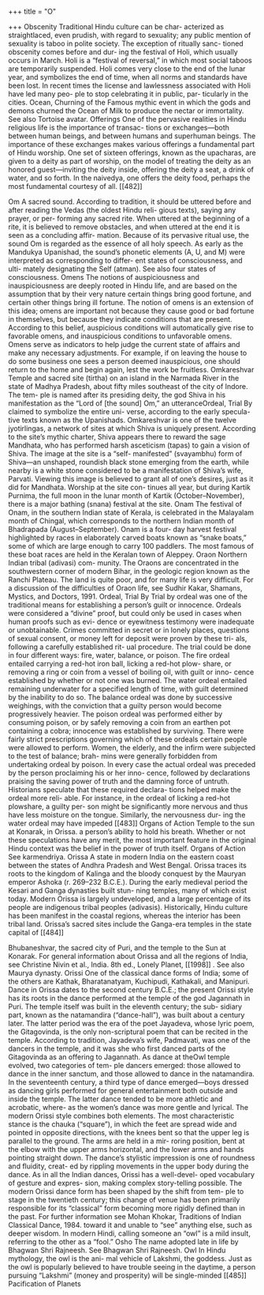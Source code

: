 +++
title = "O"

+++
Obscenity
Traditional Hindu culture can be char-
acterized as straightlaced, even prudish,
with regard to sexuality; any public
mention of sexuality is taboo in polite
society. The exception of ritually sanc-
tioned obscenity comes before and dur-
ing the festival of Holi, which usually
occurs in March. Holi is a “festival of
reversal,” in which most social taboos
are temporarily suspended. Holi comes
very close to the end of the lunar year,
and symbolizes the end of time, when all
norms and standards have been lost. In
recent times the license and lawlessness
associated with Holi have led many peo-
ple to stop celebrating it in public, par-
ticularly in the cities.
Ocean, Churning of the
Famous mythic event in which the gods
and demons churned the Ocean of Milk
to produce the nectar or immortality.
See also Tortoise avatar.
Offerings
One of the pervasive realities in Hindu
religious life is the importance of transac-
tions or exchanges—both between
human beings, and between humans and
superhuman beings. The importance of
these exchanges makes various offerings a
fundamental part of Hindu worship. One
set of sixteen offerings, known as the
upacharas, are given to a deity as part of
worship, on the model of treating the deity
as an honored guest—inviting the deity
inside, offering the deity a seat, a drink of
water, and so forth. In the naivedya, one
offers the deity food, perhaps the most
fundamental courtesy of all.
[[482]]

Om
A sacred sound. According to tradition,
it should be uttered before and after
reading the Vedas (the oldest Hindu reli-
gious texts), saying any prayer, or per-
forming any sacred rite. When uttered at
the beginning of a rite, it is believed to
remove obstacles, and when uttered at
the end it is seen as a concluding affir-
mation. Because of its pervasive ritual
use, the sound Om is regarded as the
essence of all holy speech. As early as
the Mandukya Upanishad, the sound’s
phonetic elements (A, U, and M) were
interpreted as corresponding to differ-
ent states of consciousness, and ulti-
mately designating the Self (atman). See
also four states of consciousness.
Omens
The notions of auspiciousness and
inauspiciousness are deeply rooted in
Hindu life, and are based on the
assumption that by their very nature
certain things bring good fortune, and
certain other things bring ill fortune.
The notion of omens is an extension of
this idea; omens are important not
because they cause good or bad fortune
in themselves, but because they indicate
conditions that are present. According
to this belief, auspicious conditions will
automatically give rise to favorable
omens, and inauspicious conditions to
unfavorable omens. Omens serve as
indicators to help judge the current state
of affairs and make any necessary
adjustments. For example, if on leaving
the house to do some business one sees
a person deemed inauspicious, one
should return to the home and begin
again, lest the work be fruitless.
Omkareshvar
Temple and sacred site (tirtha) on an
island in the Narmada River in the state
of Madhya Pradesh, about fifty miles
southeast of the city of Indore. The tem-
ple is named after its presiding deity, the
god Shiva in his manifestation as the
“Lord of [the sound] Om,” an utteranceOrdeal, Trial By
claimed to symbolize the entire uni-
verse, according to the early specula-
tive texts known as the Upanishads.
Omkareshvar is one of the twelve
jyotirlingas, a network of sites at
which Shiva is uniquely present.
According to the site’s mythic charter,
Shiva appears there to reward the sage
Mandhata, who has performed harsh
asceticism (tapas) to gain a vision of
Shiva. The image at the site is a “self-
manifested” (svayambhu) form of
Shiva—an unshaped, roundish black
stone emerging from the earth, while
nearby is a white stone considered to
be a manifestation of Shiva’s wife,
Parvati. Viewing this image is believed
to grant all of one’s desires, just as it did
for Mandhata. Worship at the site con-
tinues all year, but during Kartik
Purnima, the full moon in the lunar
month of Kartik (October–November),
there is a major bathing (snana) festival
at the site.
Onam
The festival of Onam, in the southern
Indian state of Kerala, is celebrated
in the Malayalam month of Chingal,
which corresponds to the northern
Indian
month
of
Bhadrapada
(August–September). Onam is a four-
day harvest festival highlighted by races
in elaborately carved boats known as
“snake boats,” some of which are large
enough to carry 100 paddlers. The most
famous of these boat races are held in
the Keralan town of Aleppey.
Oraon
Northern Indian tribal (adivasi) com-
munity. The Oraons are concentrated
in the southwestern corner of modern
Bihar, in the geologic region known as
the Ranchi Plateau. The land is quite
poor, and for many life is very difficult.
For a discussion of the difficulties of
Oraon life, see Sudhir Kakar, Shamans,
Mystics, and Doctors, 1991.
Ordeal, Trial By
Trial by ordeal was one of the traditional
means for establishing a person’s guilt or
innocence. Ordeals were considered a
“divine” proof, but could only be used in
cases when human proofs such as evi-
dence or eyewitness testimony were
inadequate or unobtainable. Crimes
committed in secret or in lonely places,
questions of sexual consent, or money
left for deposit were proven by these tri-
als, following a carefully established rit-
ual procedure. The trial could be done in
four different ways: fire, water, balance,
or poison.
The fire ordeal entailed carrying a
red-hot iron ball, licking a red-hot plow-
share, or removing a ring or coin from a
vessel of boiling oil, with guilt or inno-
cence established by whether or not one
was burned. The water ordeal entailed
remaining underwater for a specified
length of time, with guilt determined by
the inability to do so. The balance ordeal
was done by successive weighings, with
the conviction that a guilty person
would become progressively heavier.
The poison ordeal was performed either
by consuming poison, or by safely
removing a coin from an earthen pot
containing a cobra; innocence was
established by surviving.
There were fairly strict prescriptions
governing which of these ordeals certain
people were allowed to perform.
Women, the elderly, and the infirm were
subjected to the test of balance; brah-
mins were generally forbidden from
undertaking ordeal by poison. In every
case the actual ordeal was preceded by
the person proclaiming his or her inno-
cence, followed by declarations praising
the saving power of truth and the
damning force of untruth. Historians
speculate that these required declara-
tions helped make the ordeal more reli-
able. For instance, in the ordeal of
licking a red-hot plowshare, a guilty per-
son might be significantly more nervous
and thus have less moisture on the
tongue. Similarly, the nervousness dur-
ing the water ordeal may have impeded
[[483]]
Organs of Action
Temple to the sun at Konarak, in Orissa.
a person’s ability to hold his breath.
Whether or not these speculations have
any merit, the most important feature in
the original Hindu context was the belief
in the power of truth itself.
Organs of Action
See karmendriya.
Orissa
A state in modern India on the eastern
coast between the states of Andhra
Pradesh and West Bengal. Orissa traces
its roots to the kingdom of Kalinga and
the bloody conquest by the Mauryan
emperor Ashoka (r. 269–232 B.C.E.).
During the early medieval period the
Kesari and Ganga dynasties built stun-
ning temples, many of which exist today.
Modern Orissa is largely undeveloped,
and a large percentage of its people are
indigenous tribal peoples (adivasis).
Historically, Hindu culture has been
manifest in the coastal regions, whereas
the interior has been tribal land. Orissa’s
sacred sites include the Ganga-era
temples in the state capital of
[[484]]

Bhubaneshvar, the sacred city of Puri,
and the temple to the Sun at Konarak.
For general information about Orissa
and all the regions of India, see Christine
Nivin et al., India. 8th ed., Lonely Planet,
[[1998]]
. See also Maurya dynasty.
Orissi
One of the classical dance forms of
India; some of the others are Kathak,
Bharatanatyam, Kuchipudi, Kathakali,
and Manipuri. Dance in Orissa dates to
the second century B.C.E.; the present
Orissi style has its roots in the dance
performed at the temple of the god
Jagannath in Puri. The temple itself was
built in the eleventh century; the sub-
sidiary part, known as the natamandira
(“dance-hall”), was built about a century
later. The latter period was the era of the
poet Jayadeva, whose lyric poem, the
Gitagovinda, is the only non-scriptural
poem that can be recited in the temple.
According to tradition, Jayadeva’s wife,
Padmavati, was one of the dancers in
the temple, and it was she who first
danced parts of the Gitagovinda as an
offering to Jagannath. As dance at theOwl
temple evolved, two categories of tem-
ple dancers emerged: those allowed to
dance in the inner sanctum, and those
allowed to dance in the natamandira.
In the seventeenth century, a third
type of dance emerged—boys dressed
as dancing girls performed for general
entertainment both outside and inside
the temple. The latter dance tended to
be more athletic and acrobatic, where-
as the women’s dance was more gentle
and lyrical.
The modern Orissi style combines
both elements. The most characteristic
stance is the chauka (“square”), in which
the feet are spread wide and pointed in
opposite directions, with the knees
bent so that the upper leg is parallel to
the ground. The arms are held in a mir-
roring position, bent at the elbow with
the upper arms horizontal, and the
lower arms and hands pointing straight
down. The dance’s stylistic impression
is one of roundness and fluidity, creat-
ed by rippling movements in the upper
body during the dance. As in all the
Indian dances, Orissi has a well-devel-
oped vocabulary of gesture and expres-
sion, making complex story-telling
possible. The modern Orissi dance form
has been shaped by the shift from tem-
ple to stage in the twentieth century;
this change of venue has been primarily
responsible for its “classical” form
becoming more rigidly defined than in
the past. For further information see
Mohan Khokar, Traditions of Indian
Classical Dance, 1984.
toward it and unable to “see” anything
else, such as deeper wisdom. In modern
Hindi, calling someone an “owl” is a mild
insult, referring to the other as a “fool.”
Osho
The name adopted late in life by
Bhagwan Shri Rajneesh. See Bhagwan
Shri Rajneesh.
Owl
In Hindu mythology, the owl is the ani-
mal vehicle of Lakshmi, the goddess.
Just as the owl is popularly believed to
have trouble seeing in the daytime, a
person pursuing “Lakshmi” (money and
prosperity) will be single-minded
[[485]]
Pacification of Planets